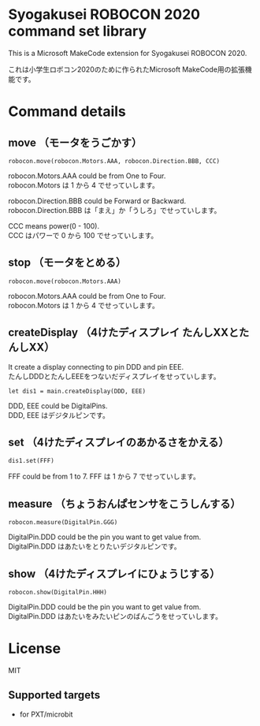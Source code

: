 # Syogakusei ROBOCON 2020 command set library

This is a Microsoft MakeCode extension for Syogakusei ROBOCON 2020.

これは小学生ロボコン2020のために作られたMicrosoft MakeCode用の拡張機能です。

# Command details

## move （モータをうごかす）

`robocon.move(robocon.Motors.AAA, robocon.Direction.BBB, CCC)`

robocon.Motors.AAA could be from One to Four.  
robocon.Motors は 1 から 4 でせっていします。

robocon.Direction.BBB could be Forward or Backward.  
robocon.Direction.BBB は「まえ」か「うしろ」でせっていします。

CCC means power(0 - 100).  
CCC はパワーで 0 から 100 でせっていします。

## stop （モータをとめる）

`robocon.move(robocon.Motors.AAA)`

robocon.Motors.AAA could be from One to Four.  
robocon.Motors は 1 から 4 でせっていします。

## createDisplay （4けたディスプレイ たんしXXとたんしXX）

It create a display connecting to pin DDD and pin EEE.  
たんしDDDとたんしEEEをつないだディスプレイをせっていします。

```
let dis1 = main.createDisplay(DDD, EEE)
```

DDD, EEE could be DigitalPins.  
DDD, EEE はデジタルピンです。

## set （4けたディスプレイのあかるさをかえる）

```
dis1.set(FFF)
```

FFF could be from 1 to 7.
FFF は 1 から 7 でせっていします。

## measure （ちょうおんぱセンサをこうしんする）

`robocon.measure(DigitalPin.GGG)`

DigitalPin.DDD could be the pin you want to get value from.  
DigitalPin.DDD はあたいをとりたいデジタルピンです。

## show （4けたディスプレイにひょうじする）

`robocon.show(DigitalPin.HHH)`

DigitalPin.DDD could be the pin you want to get value from.  
DigitalPin.DDD はあたいをみたいピンのばんごうをせっていします。

# License

MIT

## Supported targets

* for PXT/microbit

